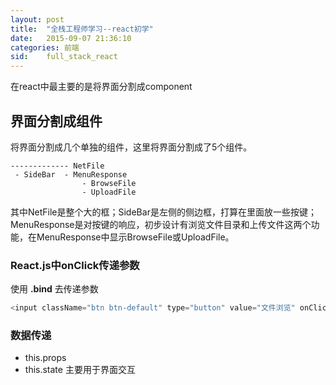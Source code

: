 ```yaml
---
layout: post
title:  "全栈工程师学习--react初学"
date:   2015-09-07 21:36:10
categories: 前端
sid:    full_stack_react
---
```


在react中最主要的是将界面分割成component

## 界面分割成组件
将界面分割成几个单独的组件，这里将界面分割成了5个组件。

	------------- NetFile
	 - SideBar	- MenuResponse
					- BrowseFile
					- UploadFile

其中NetFile是整个大的框；SideBar是左侧的侧边框，打算在里面放一些按键；MenuResponse是对按键的响应，初步设计有浏览文件目录和上传文件这两个功能，在MenuResponse中显示BrowseFile或UploadFile。

### React.js中onClick传递参数
使用 **.bind** 去传递参数

```js
<input className="btn btn-default" type="button" value="文件浏览" onClick={this.handleInputClick.bind(this, "browse file")}
```

### 数据传递

+ this.props
+ this.state 主要用于界面交互
